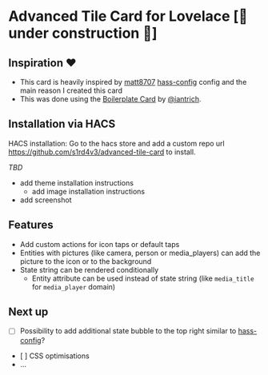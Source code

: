 # Advanced Tile Card for Lovelace [🚧 under construction 🚧]

## Inspiration ❤️

- This card is heavily inspired by [matt8707](https://github.com/matt8707) [hass-config](https://github.com/matt8707/hass-config) config and the main reason I created this card
- This was done using the [Boilerplate Card](https://github.com/custom-cards/boilerplate-card) by [@iantrich](https://www.github.com/iantrich).

## Installation via HACS

HACS installation: Go to the hacs store and add a custom repo url https://github.com/s1rd4v3/advanced-tile-card to install.

_TBD_

- add theme installation instructions
  - add image installation instructions
- add screenshot

## Features

- Add custom actions for icon taps or default taps
- Entities with pictures (like camera, person or media_players) can add the picture to the icon or to the background
- State string can be rendered conditionally
  - Entity attribute can be used instead of state string (like `media_title` for `media_player` domain)

## Next up

- [ ] Possibility to add additional state bubble to the top right similar to [hass-config](https://github.com/matt8707/hass-config)?
- [ ] CSS optimisations
- ...
